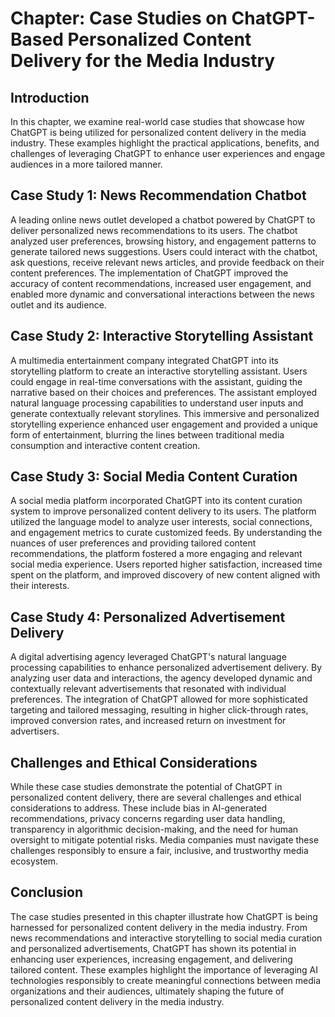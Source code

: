 Chapter: Case Studies on ChatGPT-Based Personalized Content Delivery for the Media Industry
===========================================================================================

Introduction
------------

In this chapter, we examine real-world case studies that showcase how ChatGPT is being utilized for personalized content delivery in the media industry. These examples highlight the practical applications, benefits, and challenges of leveraging ChatGPT to enhance user experiences and engage audiences in a more tailored manner.

Case Study 1: News Recommendation Chatbot
-----------------------------------------

A leading online news outlet developed a chatbot powered by ChatGPT to deliver personalized news recommendations to its users. The chatbot analyzed user preferences, browsing history, and engagement patterns to generate tailored news suggestions. Users could interact with the chatbot, ask questions, receive relevant news articles, and provide feedback on their content preferences. The implementation of ChatGPT improved the accuracy of content recommendations, increased user engagement, and enabled more dynamic and conversational interactions between the news outlet and its audience.

Case Study 2: Interactive Storytelling Assistant
------------------------------------------------

A multimedia entertainment company integrated ChatGPT into its storytelling platform to create an interactive storytelling assistant. Users could engage in real-time conversations with the assistant, guiding the narrative based on their choices and preferences. The assistant employed natural language processing capabilities to understand user inputs and generate contextually relevant storylines. This immersive and personalized storytelling experience enhanced user engagement and provided a unique form of entertainment, blurring the lines between traditional media consumption and interactive content creation.

Case Study 3: Social Media Content Curation
-------------------------------------------

A social media platform incorporated ChatGPT into its content curation system to improve personalized content delivery to its users. The platform utilized the language model to analyze user interests, social connections, and engagement metrics to curate customized feeds. By understanding the nuances of user preferences and providing tailored content recommendations, the platform fostered a more engaging and relevant social media experience. Users reported higher satisfaction, increased time spent on the platform, and improved discovery of new content aligned with their interests.

Case Study 4: Personalized Advertisement Delivery
-------------------------------------------------

A digital advertising agency leveraged ChatGPT's natural language processing capabilities to enhance personalized advertisement delivery. By analyzing user data and interactions, the agency developed dynamic and contextually relevant advertisements that resonated with individual preferences. The integration of ChatGPT allowed for more sophisticated targeting and tailored messaging, resulting in higher click-through rates, improved conversion rates, and increased return on investment for advertisers.

Challenges and Ethical Considerations
-------------------------------------

While these case studies demonstrate the potential of ChatGPT in personalized content delivery, there are several challenges and ethical considerations to address. These include bias in AI-generated recommendations, privacy concerns regarding user data handling, transparency in algorithmic decision-making, and the need for human oversight to mitigate potential risks. Media companies must navigate these challenges responsibly to ensure a fair, inclusive, and trustworthy media ecosystem.

Conclusion
----------

The case studies presented in this chapter illustrate how ChatGPT is being harnessed for personalized content delivery in the media industry. From news recommendations and interactive storytelling to social media curation and personalized advertisements, ChatGPT has shown its potential in enhancing user experiences, increasing engagement, and delivering tailored content. These examples highlight the importance of leveraging AI technologies responsibly to create meaningful connections between media organizations and their audiences, ultimately shaping the future of personalized content delivery in the media industry.
